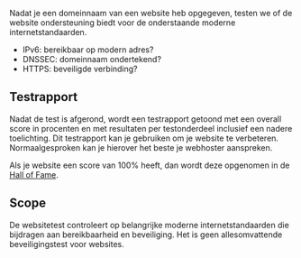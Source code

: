 Nadat je een domeinnaam van een website heb opgegeven, testen we of de website ondersteuning biedt voor de onderstaande moderne internetstandaarden.

* IPv6: bereikbaar op modern adres?
* DNSSEC: domeinnaam ondertekend?
* HTTPS: beveiligde verbinding?

## Testrapport
Nadat de test is afgerond, wordt een testrapport getoond met een overall score in procenten en met resultaten per testonderdeel inclusief een nadere toelichting. Dit testrapport kan je gebruiken om je website te verbeteren. Normaalgesproken kan je hierover het beste je webhoster aanspreken.

Als je website een score van 100% heeft, dan wordt deze opgenomen in de [Hall of Fame](/halloffame/). 

## Scope
De websitetest controleert op belangrijke moderne internetstandaarden die bijdragen aan bereikbaarheid en beveiliging. Het is geen allesomvattende beveiligingstest voor websites.
